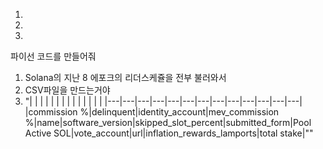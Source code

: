 1. 
2. 
3. 


 파이선 코드를 만들어줘
 1. Solana의 지난 8 에포크의 리더스케쥴을 전부 불러와서
 2. CSV파일을 만드는거야
1. "|   |   |   |   |   |   |   |   |   |   |   |   |   |
|---|---|---|---|---|---|---|---|---|---|---|---|---|
|commission %|delinquent|identity_account|mev_commission %|name|software_version|skipped_slot_percent|submitted_form|Pool Active SOL|vote_account|url|inflation_rewards_lamports|total stake|""